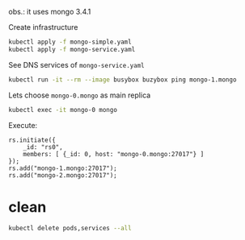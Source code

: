 obs.: it uses mongo 3.4.1

Create infrastructure

```bash
kubectl apply -f mongo-simple.yaml
kubectl apply -f mongo-service.yaml
```

See DNS services of `mongo-service.yaml`

```bash
kubectl run -it --rm --image busybox buzybox ping mongo-1.mongo
```

Lets choose `mongo-0.mongo` as main replica
```bash
kubectl exec -it mongo-0 mongo
```

Execute:
```
rs.initiate({
    _id: "rs0",
    members: [ {_id: 0, host: "mongo-0.mongo:27017"} ]
});
rs.add("mongo-1.mongo:27017");
rs.add("mongo-2.mongo:27017");
```

# clean
```bash
kubectl delete pods,services --all
```

